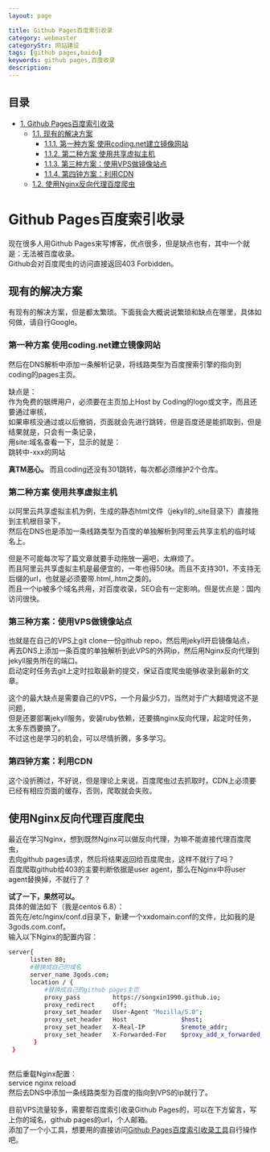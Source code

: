 ```yaml
---
layout: page

title: Github Pages百度索引收录
category: webmaster
categoryStr: 网站建设
tags: [github pages,baidu]
keywords: github pages,百度收录
description: 
---
```

<div id="table-of-contents">
<h2>目录</h2>
<div id="text-table-of-contents">
<ul>
<li><a href="#sec-1">1. Github Pages百度索引收录</a>
<ul>
<li><a href="#sec-1-1">1.1. 现有的解决方案</a>
<ul>
<li><a href="#sec-1-1-1">1.1.1. 第一种方案 使用coding.net建立镜像网站</a></li>
<li><a href="#sec-1-1-2">1.1.2. 第二种方案 使用共享虚拟主机</a></li>
<li><a href="#sec-1-1-3">1.1.3. 第三种方案：使用VPS做镜像站点</a></li>
<li><a href="#sec-1-1-4">1.1.4. 第四钟方案：利用CDN</a></li>
</ul>
</li>
<li><a href="#sec-1-2">1.2. 使用Nginx反向代理百度爬虫</a></li>
</ul>
</li>
</ul>
</div>
</div>

# Github Pages百度索引收录<a id="sec-1" name="sec-1"></a>

现在很多人用Github Pages来写博客，优点很多，但是缺点也有，其中一个就是：无法被百度收录。  
Github会对百度爬虫的访问直接返回403 Forbidden。  

## 现有的解决方案<a id="sec-1-1" name="sec-1-1"></a>

有现有的解决方案，但是都太繁琐。下面我会大概说说繁琐和缺点在哪里，具体如何做，请自行Google。  

### 第一种方案 使用coding.net建立镜像网站<a id="sec-1-1-1" name="sec-1-1-1"></a>

然后在DNS解析中添加一条解析记录，将线路类型为百度搜索引擎的指向到coding的pages主页。  

缺点是：  
作为免费的银牌用户，必须要在主页加上Host by Coding的logo或文字，而且还要通过审核，  
如果审核没通过或以后撤销，页面就会先进行跳转，但是百度还是能抓取到，但是结果就是，只会有一条记录，  
用site:域名查看一下，显示的就是：  
跳转中-xxx的网站  

**真TM恶心。**
而且coding还没有301跳转，每次都必须维护2个仓库。  

### 第二种方案 使用共享虚拟主机<a id="sec-1-1-2" name="sec-1-1-2"></a>

以阿里云共享虚拟主机为例，生成的静态html文件（jekyll的_site目录下）直接拖到主机根目录下，  
然后在DNS也是添加一条线路类型为百度的单独解析到阿里云共享主机的临时域名上。  

但是不可能每次写了篇文章就要手动拖放一遍吧，太麻烦了。  
而且阿里云共享虚拟主机是最便宜的，一年也得50块。而且不支持301，不支持无后缀的url，也就是必须要带.html,.htm之类的。  
而且一个ip被多个域名共用，对百度收录，SEO会有一定影响。但是优点是：国内访问很快。  

### 第三种方案：使用VPS做镜像站点<a id="sec-1-1-3" name="sec-1-1-3"></a>

也就是在自己的VPS上git clone一份github repo，然后用jekyll开启镜像站点，  
再去DNS上添加一条百度的单独解析到此VPS的外网ip，然后用Nginx反向代理到jekyll服务所在的端口。  
启动定时任务去git上定时拉取最新的提交，保证百度爬虫能够收录到最新的文章。  

这个的最大缺点是需要自己的VPS，一个月最少5刀，当然对于广大翻墙党这不是问题，  
但是还要部署jekyll服务，安装ruby依赖，还要搞nginx反向代理，起定时任务，太多东西要搞了。  
不过这也是学习的机会，可以尽情折腾，多多学习。  

### 第四钟方案：利用CDN<a id="sec-1-1-4" name="sec-1-1-4"></a>

这个没折腾过，不好说，但是理论上来说，百度爬虫过去抓取时，CDN上必须要已经有相应页面的缓存，否则，爬取就会失败。  

## 使用Nginx反向代理百度爬虫<a id="sec-1-2" name="sec-1-2"></a>

最近在学习Nginx，想到既然Nginx可以做反向代理，为嘛不能直接代理百度爬虫，  
去向github pages请求，然后将结果返回给百度爬虫，这样不就行了吗？  
百度爬取github给403的主要判断依据是user agent，那么在Nginx中将user agent替换掉，不就行了？  

**试了一下，果然可以。**  
具体的做法如下（我是centos 6.8）：  
首先在/etc/nginx/conf.d目录下，新建一个xxdomain.conf的文件，比如我的是3gods.com.conf。  
输入以下Nginx的配置内容：  
```bash
server{
      listen 80;
      #替换成自己的域名
      server_name 3gods.com; 
      location / {
          #替换成自己的github pages主页
          proxy_pass         https://songxin1990.github.io; 
          proxy_redirect     off;
          proxy_set_header   User-Agent "Mozilla/5.0";
          proxy_set_header   Host               $host;
          proxy_set_header   X-Real-IP          $remote_addr;
          proxy_set_header   X-Forwarded-For    $proxy_add_x_forwarded_for;
       }
 }
 
```

然后重载Nginx配置：  
service nginx reload  
然后去DNS中添加一条线路类型为百度的指向到VPS的ip就行了。  

目前VPS流量较多，需要帮百度索引收录Github Pages的，可以在下方留言，写上你的域名，github pages的url，个人邮箱。  
添加了一个小工具，想要用的直接访问[Github Pages百度索引收录工具](/baiduindex.html)自行操作吧。  